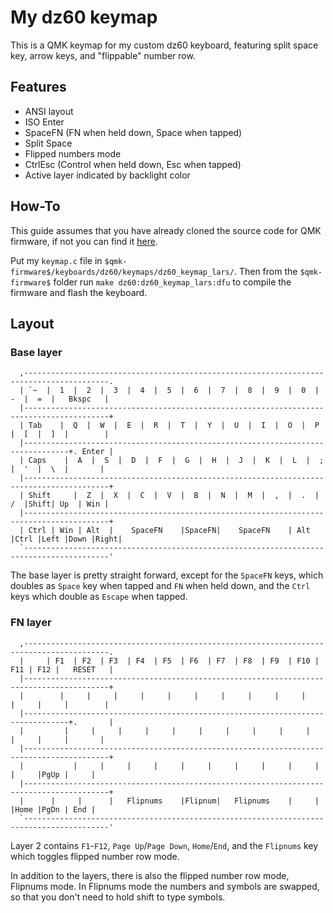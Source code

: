 # My dz60 keymap
This is a QMK keymap for my custom dz60 keyboard, featuring split space key, arrow keys, and "flippable" number row.

## Features
+ ANSI layout
+ ISO Enter
+ SpaceFN (FN when held down, Space when tapped)
+ Split Space
+ Flipped numbers mode
+ CtrlEsc (Control when held down, Esc when tapped)
+ Active layer indicated by backlight color

## How-To
This guide assumes that you have already cloned the source code for QMK firmware, if not you can find it [here](https://github.com/qmk/qmk_firmware/).

Put my `keymap.c` file in `$qmk-firmware$/keyboards/dz60/keymaps/dz60_keymap_lars/`. Then from the `$qmk-firmware$` folder run `make dz60:dz60_keymap_lars:dfu` to compile the firmware and flash the keyboard.

## Layout


### Base layer
```
  ,-----------------------------------------------------------------------------------------.
  | `~  |  1  |  2  |  3  |  4  |  5  |  6  |  7  |  8  |  9  |  0  |  -  |  =  |   Bkspc   |
  |-----------------------------------------------------------------------------------------+
  | Tab    |  Q  |  W  |  E  |  R  |  T  |  Y  |  U  |  I  |  O  |  P  |  [  |  ]  |        |
  |--------------------------------------------------------------------------------+. Enter |
  | Caps    |  A  |  S  |  D  |  F  |  G  |  H  |  J  |  K  |  L  |  ;  |  '  |  \  |       |
  |-----------------------------------------------------------------------------------------+
  | Shift     |  Z  |  X  |  C  |  V  |  B  |  N  |  M  |  ,  |  .  |  /  |Shift| Up  | Win |
  |-----------------------------------------------------------------------------------------+
  | Ctrl | Win | Alt  |    SpaceFN    |SpaceFN|    SpaceFN    | Alt |Ctrl |Left |Down |Right|
  `-----------------------------------------------------------------------------------------'
 ```
The base layer is pretty straight forward, except for the `SpaceFN` keys, which doubles as `Space` key when tapped and `FN` when held down, and the `Ctrl` keys which double as `Escape` when tapped.


### FN layer
```
  ,-----------------------------------------------------------------------------------------.
  |     | F1  | F2  | F3  | F4  | F5  | F6  | F7  | F8  | F9  | F10 | F11 | F12 |   RESET   |
  |-----------------------------------------------------------------------------------------+
  |        |     |     |     |     |     |     |     |     |     |     |     |     |        |
  |--------------------------------------------------------------------------------+.       |
  |         |     |     |     |     |     |     |     |     |     |     |     |     |       |
  |-----------------------------------------------------------------------------------------+
  |           |     |     |     |     |     |     |     |     |     |     |     |PgUp |     |
  |-----------------------------------------------------------------------------------------+
  |      |     |      |   Flipnums    |Flipnum|   Flipnums    |     |     |Home |PgDn | End |
  `-----------------------------------------------------------------------------------------'
 ```
Layer 2 contains `F1`-`F12`, `Page Up`/`Page Down`, `Home`/`End`, and the `Flipnums` key which toggles flipped number row mode.

In addition to the layers, there is also the flipped number row mode, Flipnums mode. In Flipnums mode the numbers and symbols are swapped, so that you don't need to hold shift to type symbols.
